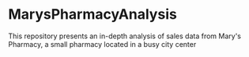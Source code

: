 # MarysPharmacyAnalysis
This repository presents an in-depth analysis of sales data from Mary's Pharmacy, a small pharmacy located in a busy city center
